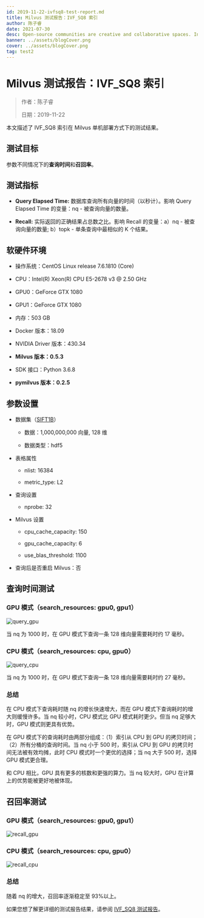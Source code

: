 ```yaml
---
id: 2019-11-22-ivfsq8-test-report.md
title: Milvus 测试报告：IVF_SQ8 索引
author: 陈子睿
date: 2021-07-30
desc: Open-source communities are creative and collaborative spaces. In that vein, the Milvus
banner: ../assets/blogCover.png
cover: ../assets/blogCover.png
tag: test2
---
```


# Milvus 测试报告：IVF_SQ8 索引

> 作者：陈子睿
>
> 日期：2019-11-22

本文描述了 IVF_SQ8 索引在 Milvus 单机部署方式下的测试结果。

## 测试目标

参数不同情况下的**查询时间**和**召回率**。

## 测试指标

- **Query Elapsed Time:** 数据库查询所有向量的时间（以秒计）。影响 Query Elapsed Time 的变量：nq - 被查询向量的数量。

- **Recall:** 实际返回的正确结果占总数之比。影响 Recall 的变量：a）nq - 被查询向量的数量; b）topk - 单条查询中最相似的 K 个结果。

## 软硬件环境

- 操作系统：CentOS Linux release 7.6.1810 (Core)

- CPU：Intel(R) Xeon(R) CPU E5-2678 v3 @ 2.50 GHz

- GPU0：GeForce GTX 1080

- GPU1：GeForce GTX 1080

- 内存：503 GB

- Docker 版本：18.09

- NVIDIA Driver 版本：430.34

- **Milvus 版本：0.5.3**

- SDK 接口：Python 3.6.8

- **pymilvus 版本：0.2.5**

## 参数设置

- 数据集（[SIFT1B](http://corpus-texmex.irisa.fr/)）

  - 数据：1,000,000,000 向量, 128 维

  - 数据类型：hdf5

- 表格属性

  - nlist: 16384

  - metric_type: L2

- 查询设置

  - nprobe: 32

- Milvus 设置

  - cpu_cache_capacity: 150

  - gpu_cache_capacity: 6

  - use_blas_threshold: 1100

- 查询后是否重启 Milvus：否

## 查询时间测试

### GPU 模式（search_resources: gpu0, gpu1）

![query_gpu](https://raw.githubusercontent.com/milvus-io/community/master/blog/assets/test_report/ivfsq8_query_time_gpu.png)

当 nq 为 1000 时，在 GPU 模式下查询一条 128 维向量需要耗时约 17 毫秒。

### CPU 模式（search_resources: cpu, gpu0）

![query_cpu](https://raw.githubusercontent.com/milvus-io/community/master/blog/assets/test_report/ivfsq8_query_time_gpu.png)

当 nq 为 1000 时，在 GPU 模式下查询一条 128 维向量需要耗时约 27 毫秒。

### 总结

在 CPU 模式下查询耗时随 nq 的增长快速增大，而在 GPU 模式下查询耗时的增大则缓慢许多。当 nq 较小时，CPU 模式比 GPU 模式耗时更少。但当 nq 足够大时，GPU 模式则更具有优势。

在 GPU 模式下的查询耗时由两部分组成：（1）索引从 CPU 到 GPU 的拷贝时间；（2）所有分桶的查询时间。当 nq 小于 500 时，索引从 CPU 到 GPU 的拷贝时间无法被有效均摊，此时 CPU 模式时一个更优的选择；当 nq 大于 500 时，选择 GPU 模式更合理。

和 CPU 相比，GPU 具有更多的核数和更强的算力。当 nq 较大时，GPU 在计算上的优势能被更好地被体现。

## 召回率测试

### GPU 模式（search_resources: gpu0, gpu1）

![recall_gpu](https://raw.githubusercontent.com/milvus-io/community/master/blog/assets/test_report/ivfsq8_recall_gpu.png)

### CPU 模式（search_resources: cpu, gpu0）

![recall_cpu](https://raw.githubusercontent.com/milvus-io/community/master/blog/assets/test_report/ivfsq8_recall_cpu.png)

### 总结

随着 nq 的增大，召回率逐渐稳定至 93%以上。

如果您想了解更详细的测试报告结果，请参阅 [IVF_SQ8 测试报告](https://github.com/milvus-io/milvus/blob/0.6.0/docs/test_report/milvus_ivfsq8_test_report_detailed_version_cn.md)。
